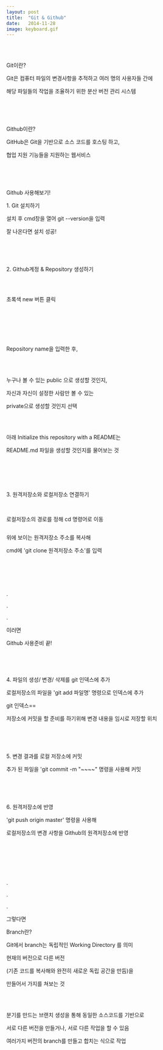 ```yaml
---
layout: post
title:  "Git & Github"
date:   2014-11-28
image: keyboard.gif
---
```

<br><br>
<p class="intro">Git이란?<p>
<p class="gittext">Git은 컴퓨터 파일의 변경사항을 추적하고 여러 명의 사용자들 간에</p>
<p class="gittext">해당 파일들의 작업을 조율하기 위한 분산 버전 관리 시스템</p>
<br><br><br>
<p class="intro">Github이란?<p>
<p class="gittext">GitHub은 Git을 기반으로 소스 코드를 호스팅 하고,</p>
<p class="gittext">협업 지원 기능들을 지원하는 웹서비스</p>
<br><br><br>
<p class="intro">Github 사용해보기!<p>
<p class="list"><p class="listtitle">1. Git 설치하기</p></p> 
<p> </p>    
<p class="gittext">설치 후 cmd창을 열어 git --version을 입력</p>
<p class="gittext">잘 나온다면 설치 성공!</p>
<br><br><br>        
<p class="list"><p class="listtitle">2. Github계정 & Repository 생성하기</p></p>
<p> </p>
<br>
<p class="picture"><img src="/assets/img/repository.JPG" alt=""><p>
<p class="gittext">초록색 new 버튼 클릭</p>
<br><br><br><br>
<p class="picture"><img src="/assets/img/create.JPG" alt=""></p>
<p class="gittext">Repository name을 입력한 후,</p>
<br><br>
<p class="gittext">누구나 볼 수 있는 public 으로 생성할 것인지,</p>
<p class="gittext">자신과 자신이 설정한 사람만 볼 수 있는</p>
<p class="gittext">private으로 생성할 것인지 선택</p>
<br><br>
<p class="gittext">아래 Initialize this repository with a README는</p>
<p class="gittext">README.md 파일을 생성할 것인지를 물어보는 것</p>
<br><br><br><br>
<p class="list"><p class="listtitle">3. 원격저장소와 로컬저장소 연결하기</p></p>
<p> </p>
<br>
<p class="gittext">로컬저장소의 경로를 정해 cd 명령어로 이동</p>
<p class="picture"><img src="/assets/img/clone.JPG" alt=""></p>
<p class="gittext">위에 보이는 원격저장소 주소를 복사해</p>
<p class="gittext">cmd에 'git clone 원격저장소 주소'를 입력</p>  
<br><br><br><br>
<div class="gittext">   
    <p class="rmx">.</p>
    <p class="rmx">.</p>
    <p class="rmx">.</p>
    <p>이러면</p>
</div>
<p> </p>
<p class="rmx">Github 사용준비 끝!<p>
<br><br>
<p class="picture"><img src="/assets/img/github.png" alt=""></p>    
<p class="list"><p class="listtitle">4. 파일의 생성/ 변경/ 삭제를 git 인덱스에 추가</p></p>
<p class="gittext">로컬저장소의 파일을 'git add 파일명' 명령으로 인덱스에 추가</p>
<p class="gittext">git 인덱스==</p>
<p class="gittext">저장소에 커밋을 할 준비를 하기위해 변경 내용을 임시로 저장할 위치</p>
<br><br><br>
<p class="list"><p class="listtitle">5. 변경 결과를 로컬 저장소에 커밋</p></p>
<p class="gittext">추가 된 파일을 'git commit -m "~~~~" 명령을 사용해 커밋</p>
<br><br><br>
<p class="list"><p class="listtitle">6. 원격저장소에 반영</p></p>
<p class="gittext">'git push origin master' 명령을 사용해</p>
<p class="gittext">로컬저장소의 변경 사항을 Github의 원격저장소에 반영</p>
<br><br><br><br><br>
<p class="rmx">.</p>
<p class="rmx">.</p>
<p class="rmx">.</p>
<p class="gittext">그렇다면</p>
<p class="branch">Branch란?<p></p>
<p class="gittext">Git에서 branch는 독립적인 Working Directory 를 의미</p>
<p class="gittext">현재의 버전으로 다른 버전</p>
<p class="gittext">(기존 코드를 복사해와 완전히 새로운 독립 공간을 만듬)을</p>
<p class="gittext">만들어서 가지를 쳐보는 것</p>
<br><br>
<p class="gittext">분기를 만드는 브랜치 생성을 통해 동일한 소스코드를 기반으로</p>
<p class="gittext">서로 다른 버전을 만들거나, 서로 다른 작업을 할 수 있음</p>
<p class="gittext">여러가지 버전의 branch를 만들고 합치는 식으로 작업</p>
<br><br><br><br><br>
